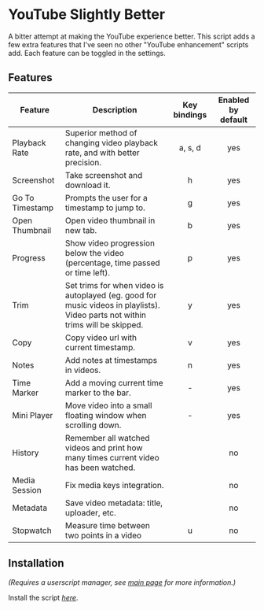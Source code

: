 # YouTube Slightly Better

A bitter attempt at making the YouTube experience better. This script adds a few extra features that I've seen no other "YouTube enhancement" scripts add. Each feature can be toggled in the settings.

## Features

| Feature | Description | Key bindings | Enabled by default |
| --- | --- | :---: | :---: |
| Playback Rate | Superior method of changing video playback rate, and with better precision. | a, s, d | yes |
| Screenshot | Take screenshot and download it. | h | yes |
| Go To Timestamp | Prompts the user for a timestamp to jump to. | g | yes |
| Open Thumbnail | Open video thumbnail in new tab. | b | yes |
| Progress | Show video progression below the video (percentage, time passed or time left). | p | yes |
| Trim | Set trims for when video is autoplayed (eg. good for music videos in playlists). Video parts not within trims will be skipped. | y | yes |
| Copy | Copy video url with current timestamp. | v | yes |
| Notes | Add notes at timestamps in videos. | n | yes |
| Time Marker | Add a moving current time marker to the bar. | - | yes |
| Mini Player | Move video into a small floating window when scrolling down. | - | yes |
| History | Remember all watched videos and print how many times current video has been watched. | | no |
| Media Session | Fix media keys integration. | | no |
| Metadata | Save video metadata: title, uploader, etc. | | no |
| Stopwatch | Measure time between two points in a video | u | no |

## Installation

_(Requires a userscript manager, see [main page](https://github.com/josefandersson/userscripts#installation) for more information.)_

Install the script [_here_](https://github.com/josefandersson/userscripts/raw/master/youtube-slightly-better/youtube-slightly-better.user.js).

